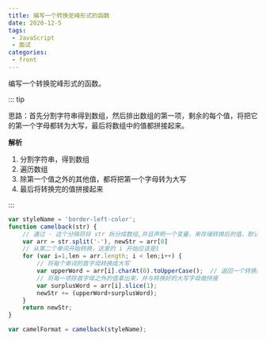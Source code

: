 ```yaml
---
title: 编写一个转换驼峰形式的函数
date: 2020-12-5
tags:
 - JavaScript
 - 面试
categories:
 - front
---
```


编写一个转换驼峰形式的函数。

::: tip

思路：首先分割字符串得到数组，然后排出数组的第一项，剩余的每个值，将把它的第一个字母都转为大写，最后将数组中的值都拼接起来。

**解析**

1. 分割字符串，得到数组
2. 遍历数组
3. 除第一个值之外的其他值，都将把第一个字母转为大写
4. 最后将转换完的值拼接起来

:::

```javascript
var styleName = 'border-left-color';
function camelback(str) {
    // 通过 - 这个分隔符将 str 拆分成数组,并且声明一个变量，来存储转换后的值，默认是数组的第一项
    var arr = str.split('-'), newStr = arr[0]
    // 从第二个单词开始转换，这里的 i 开始应该是1
    for (var i=1,len = arr.length; i < len;i++) {
        // 将每个单词的首字母转换成大写
        var upperWord = arr[i].charAt(0).toUpperCase();  // 返回一个转换后的字符串，并没有改变该项的值
        // 将每一项除首字母之外的值拿出来，并与转换好的大写字母做拼接
        var surplusWord = arr[i].slice(1);
        newStr += (upperWord+surplusWord);
    }
    return newStr;
}

var camelFormat = camelback(styleName);
```

